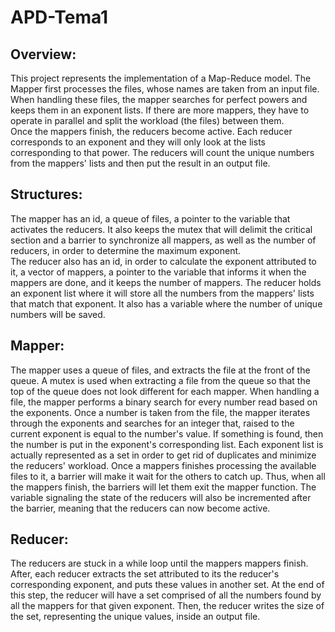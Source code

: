 # APD-Tema1

## Overview:
This project represents the implementation of a Map-Reduce model. The Mapper first processes the files, whose names are taken from an input file. When handling these files, the mapper searches for perfect powers and keeps them in an exponent lists. If there are more mappers, they have to operate in parallel and split the workload (the files) between them.  
Once the mappers finish, the reducers become active. Each reducer corresponds to an exponent and they will only look at the lists corresponding to that power. The reducers will count the unique numbers from the mappers' lists and then put the result in an output file.

## Structures:
The mapper has an id, a queue of files, a pointer to the variable that activates the reducers. It also keeps the mutex that will delimit the critical section and a barrier to synchronize all mappers, as well as the number of reducers, in order to determine the maximum exponent.  
The reducer also has an id, in order to calculate the exponent attributed to it, a vector of mappers, a pointer to the variable that informs it when the mappers are done, and it keeps the number of mappers. The reducer holds an exponent list where it will store all the numbers from the mappers' lists that match that exponent. It also has a variable where the number of unique numbers will be saved.

## Mapper:
The mapper uses a queue of files, and extracts the file at the front of the queue. A mutex is used when extracting a file from the queue so that the top of the queue does not look different for each mapper. When handling a file, the mapper performs a binary search for every number read based on the exponents. Once a number is taken from the file, the mapper iterates through the exponents and searches for an integer that, raised to the current exponent is equal to the number's value. If something is found, then the number is put in the exponent's corresponding list. Each exponent list is actually represented as a set in order to get rid of duplicates and minimize the reducers' workload. Once a mappers finishes processing the available files to it, a barrier will make it wait for the others to catch up. Thus, when all the mappers finish, the barriers will let them exit the mapper function. The variable signaling the state of the reducers will also be incremented after the barrier, meaning that the reducers can now become active.

## Reducer:
The reducers are stuck in a while loop until the mappers mappers finish. After, each reducer extracts the set attributed to its the reducer's corresponding exponent, and puts these values in another set.  At the end of this step, the reducer will have a set comprised of all the numbers found by all the mappers for that given exponent. Then, the reducer writes the size of the set, representing the unique values, inside an output file.
